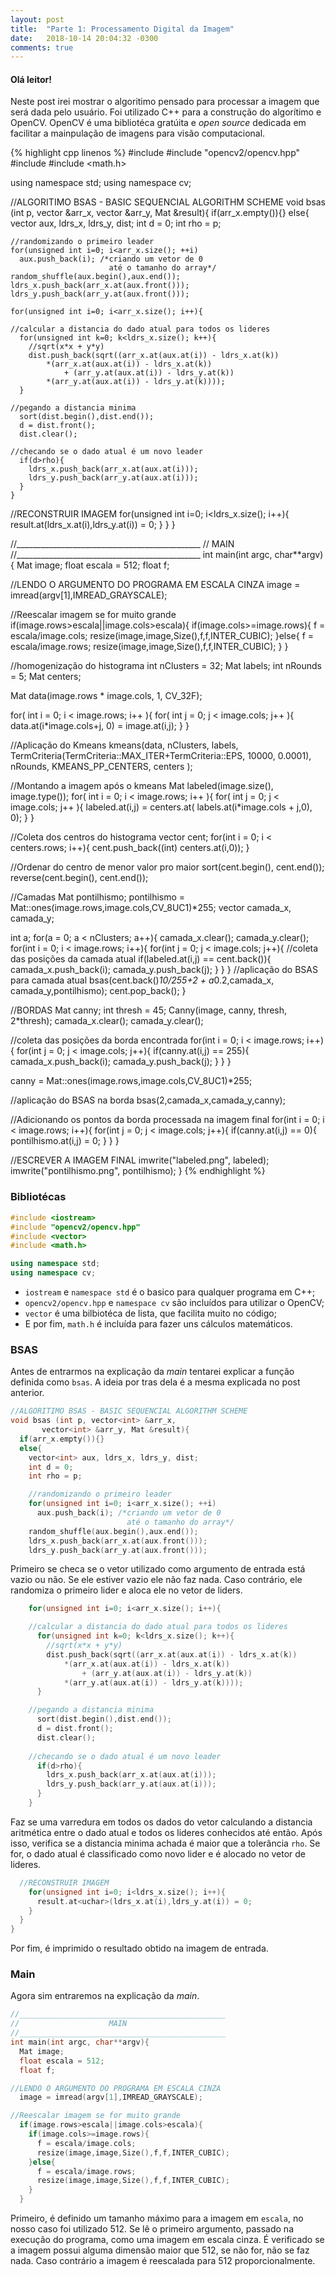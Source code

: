 ```yaml
---
layout: post
title:  "Parte 1: Processamento Digital da Imagem"
date:   2018-10-14 20:04:32 -0300
comments: true
---
```

#### Olá leitor!

Neste post irei mostrar o algoritimo pensado para processar a imagem que será dada pelo usuário. Foi utilizado C++ para a construção do algorítimo e OpenCV. OpenCV é uma bibliotéca gratúita e *open source* dedicada em facilitar a mainpulação de imagens para visão computacional.

{% highlight cpp linenos %}
#include <iostream>
#include "opencv2/opencv.hpp"
#include <vector>
#include <math.h>

using namespace std;
using namespace cv;

//ALGORITIMO BSAS - BASIC SEQUENCIAL ALGORITHM SCHEME
void bsas (int p, vector<int> &arr_x,
	   vector<int> &arr_y, Mat &result){
  if(arr_x.empty()){}
  else{
    vector<int> aux, ldrs_x, ldrs_y, dist;
    int d = 0;
    int rho = p;

    //randomizando o primeiro leader
    for(unsigned int i=0; i<arr_x.size(); ++i)
      aux.push_back(i); /*criando um vetor de 0 
                          até o tamanho do array*/
    random_shuffle(aux.begin(),aux.end());
    ldrs_x.push_back(arr_x.at(aux.front()));
    ldrs_y.push_back(arr_y.at(aux.front()));

    for(unsigned int i=0; i<arr_x.size(); i++){

    //calcular a distancia do dado atual para todos os lideres
      for(unsigned int k=0; k<ldrs_x.size(); k++){
        //sqrt(x*x + y*y)
        dist.push_back(sqrt((arr_x.at(aux.at(i)) - ldrs_x.at(k))
			*(arr_x.at(aux.at(i)) - ldrs_x.at(k))
		        + (arr_y.at(aux.at(i)) - ldrs_y.at(k))
			*(arr_y.at(aux.at(i)) - ldrs_y.at(k))));
      }

    //pegando a distancia minima
      sort(dist.begin(),dist.end());
      d = dist.front();
      dist.clear();
    
    //checando se o dado atual é um novo leader
      if(d>rho){
        ldrs_x.push_back(arr_x.at(aux.at(i)));
        ldrs_y.push_back(arr_y.at(aux.at(i)));
      }
    }

  //RECONSTRUIR IMAGEM
    for(unsigned int i=0; i<ldrs_x.size(); i++){
      result.at<uchar>(ldrs_x.at(i),ldrs_y.at(i)) = 0;
    }
  }
}

//______________________________________________
//                    MAIN
//______________________________________________
int main(int argc, char**argv){
  Mat image;
  float escala = 512;
  float f;

//LENDO O ARGUMENTO DO PROGRAMA EM ESCALA CINZA
  image = imread(argv[1],IMREAD_GRAYSCALE);

//Reescalar imagem se for muito grande
  if(image.rows>escala||image.cols>escala){
    if(image.cols>=image.rows){
      f = escala/image.cols;
      resize(image,image,Size(),f,f,INTER_CUBIC);
    }else{
      f = escala/image.rows;
      resize(image,image,Size(),f,f,INTER_CUBIC);
    }
  }

//homogenização do histograma
  int nClusters = 32;
  Mat labels;
  int nRounds = 5;
  Mat centers;

  Mat data(image.rows * image.cols, 1, CV_32F);

  for( int i = 0; i < image.rows; i++ ){
    for( int j = 0; j < image.cols; j++ ){
      data.at<float>(i*image.cols+j, 0) = image.at<uchar>(i,j);
    }
  }

//Aplicação do Kmeans
  kmeans(data,
	 nClusters,
	 labels,
	 TermCriteria(TermCriteria::MAX_ITER+TermCriteria::EPS,
		      10000, 0.0001),
	 nRounds,
	 KMEANS_PP_CENTERS,
	 centers );

//Montando a imagem após o kmeans
  Mat labeled(image.size(), image.type());
  for( int i = 0; i < image.rows; i++ ){
    for( int j = 0; j < image.cols; j++ ){
      labeled.at<uchar>(i,j) = centers.at<float>(
			labels.at<int>(i*image.cols + j,0), 0);
    }
  }

//Coleta dos centros do histograma
  vector<int> cent;
  for(int i = 0; i < centers.rows; i++){
    cent.push_back((int) centers.at<float>(i,0));
  }

//Ordenar do centro de menor valor pro maior
  sort(cent.begin(), cent.end());
  reverse(cent.begin(), cent.end());

//Camadas
  Mat pontilhismo;
  pontilhismo = Mat::ones(image.rows,image.cols,CV_8UC1)*255;
  vector<int> camada_x, camada_y;

  int a;
  for(a = 0; a < nClusters; a++){
    camada_x.clear();
    camada_y.clear();
    for(int i = 0; i < image.rows; i++){
      for(int j = 0; j < image.cols; j++){
        //coleta das posições da camada atual
        if(labeled.at<uchar>(i,j) == cent.back()){
          camada_x.push_back(i);
          camada_y.push_back(j);
        }
      }
    }
    //aplicação do BSAS para camada atual
    bsas(cent.back()*10/255+2 + a*0.2,camada_x,
	 camada_y,pontilhismo);
    cent.pop_back();
  }

//BORDAS
  Mat canny;
  int thresh = 45;
  Canny(image, canny, thresh, 2*thresh);
  camada_x.clear();
  camada_y.clear();

  //coleta das posições da borda encontrada
  for(int i = 0; i < image.rows; i++){
    for(int j = 0; j < image.cols; j++){
      if(canny.at<uchar>(i,j) == 255){
        camada_x.push_back(i);
        camada_y.push_back(j);
      }
    }
  }

  canny = Mat::ones(image.rows,image.cols,CV_8UC1)*255;

  //aplicação do BSAS na borda
  bsas(2,camada_x,camada_y,canny);

  //Adicionando os pontos da borda processada na imagem final
  for(int i = 0; i < image.rows; i++){
    for(int j = 0; j < image.cols; j++){
      if(canny.at<uchar>(i,j) == 0){
        pontilhismo.at<uchar>(i,j) = 0;
      }
    }
  }

//ESCREVER A IMAGEM FINAL
  imwrite("labeled.png", labeled); 
  imwrite("pontilhismo.png", pontilhismo); 
}
{% endhighlight %}

### Bibliotécas

```cpp
#include <iostream>
#include "opencv2/opencv.hpp"
#include <vector>
#include <math.h>

using namespace std;
using namespace cv;
```
- `iostream` e `namespace std` é o basico para qualquer programa em C++;
- `opencv2/opencv.hpp` e `namespace cv` são incluídos para utilizar o OpenCV;
- `vector` é uma bilbiotéca de lista, que facilita muito no código;
- E por fim, `math.h` é incluída para fazer uns cálculos matemáticos.

### BSAS

Antes de entrarmos na explicação da *main* tentarei explicar a função definida como `bsas`. A ideia por tras dela é a mesma explicada no post anterior.

```cpp
//ALGORITIMO BSAS - BASIC SEQUENCIAL ALGORITHM SCHEME
void bsas (int p, vector<int> &arr_x,
	   vector<int> &arr_y, Mat &result){
  if(arr_x.empty()){}
  else{
    vector<int> aux, ldrs_x, ldrs_y, dist;
    int d = 0;
    int rho = p;

    //randomizando o primeiro leader
    for(unsigned int i=0; i<arr_x.size(); ++i)
      aux.push_back(i); /*criando um vetor de 0 
                          até o tamanho do array*/
    random_shuffle(aux.begin(),aux.end());
    ldrs_x.push_back(arr_x.at(aux.front()));
    ldrs_y.push_back(arr_y.at(aux.front()));
```

Primeiro se checa se o vetor utilizado como argumento de entrada está vazio ou não. Se ele estiver vazio ele não faz nada. Caso contrário, ele randomiza o primeiro lider e aloca ele no vetor de liders.

```cpp
    for(unsigned int i=0; i<arr_x.size(); i++){

    //calcular a distancia do dado atual para todos os lideres
      for(unsigned int k=0; k<ldrs_x.size(); k++){
        //sqrt(x*x + y*y)
        dist.push_back(sqrt((arr_x.at(aux.at(i)) - ldrs_x.at(k))
			*(arr_x.at(aux.at(i)) - ldrs_x.at(k))
		        + (arr_y.at(aux.at(i)) - ldrs_y.at(k))
			*(arr_y.at(aux.at(i)) - ldrs_y.at(k))));
      }

    //pegando a distancia minima
      sort(dist.begin(),dist.end());
      d = dist.front();
      dist.clear();
    
    //checando se o dado atual é um novo leader
      if(d>rho){
        ldrs_x.push_back(arr_x.at(aux.at(i)));
        ldrs_y.push_back(arr_y.at(aux.at(i)));
      }
    }
```

Faz se uma varredura em todos os dados do vetor calculando a distancia aritmética entre o dado atual e todos os lideres conhecidos até então. Após isso, verifica se a distancia minima achada é maior que a tolerância `rho`. Se for, o dado atual é classificado como novo lider e é alocado no vetor de lideres.

```cpp
  //RECONSTRUIR IMAGEM
    for(unsigned int i=0; i<ldrs_x.size(); i++){
      result.at<uchar>(ldrs_x.at(i),ldrs_y.at(i)) = 0;
    }
  }
}
```

Por fim, é imprimido o resultado obtido na imagem de entrada.

### Main

Agora sim entraremos na explicação da *main*.

```cpp
//______________________________________________
//                    MAIN
//______________________________________________
int main(int argc, char**argv){
  Mat image;
  float escala = 512;
  float f;

//LENDO O ARGUMENTO DO PROGRAMA EM ESCALA CINZA
  image = imread(argv[1],IMREAD_GRAYSCALE);

//Reescalar imagem se for muito grande
  if(image.rows>escala||image.cols>escala){
    if(image.cols>=image.rows){
      f = escala/image.cols;
      resize(image,image,Size(),f,f,INTER_CUBIC);
    }else{
      f = escala/image.rows;
      resize(image,image,Size(),f,f,INTER_CUBIC);
    }
  }
```

Primeiro, é definido um tamanho máximo para a imagem em `escala`, no nosso caso foi utilizado 512. Se lê o primeiro argumento, passado na execução do programa, como uma imagem em escala cinza. É verificado se a imagem possui alguma dimensão maior que 512, se não for, não se faz nada. Caso contrário a imagem é reescalada para 512 proporcionalmente.
